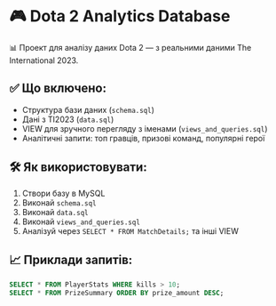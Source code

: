 # 🎮 Dota 2 Analytics Database

📊 Проект для аналізу даних Dota 2 — з реальними даними The International 2023.

## ✅ Що включено:

- Структура бази даних (`schema.sql`)
- Дані з TI2023 (`data.sql`)
- VIEW для зручного перегляду з іменами (`views_and_queries.sql`)
- Аналітичні запити: топ гравців, призові команд, популярні герої

## 🛠 Як використовувати:

1. Створи базу в MySQL
2. Виконай `schema.sql`
3. Виконай `data.sql`
4. Виконай `views_and_queries.sql`
5. Аналізуй через `SELECT * FROM MatchDetails;` та інші VIEW

## 📈 Приклади запитів:

```sql
SELECT * FROM PlayerStats WHERE kills > 10;
SELECT * FROM PrizeSummary ORDER BY prize_amount DESC;